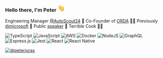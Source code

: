 ### Hello there, I'm Peter <img src="wave.gif" width="24px" alt="👋">

Engineering Manager [@AutoScout24](https://github.com/AutoScout24) 🚗 Co-Founder of [ORDA](https://www.orda-app.com) 👨‍💻 Previously
[@microsoft](https://github.com/microsoft)
📎 Public [speaker](https://www.youtube.com/watch?v=3uH90g1Q5iY) 📣 Terrible Cook 👨‍🍳

<img alt="TypeScript" src="https://img.shields.io/badge/typescript%20-%23007ACC.svg?&style=flat-square&logo=typescript&logoColor=white"/> <img alt="JavaScript" src="https://img.shields.io/badge/javascript%20-%23323330.svg?&style=flat-square&logo=javascript&logoColor=%23F7DF1E"/> <img alt="AWS" src="https://img.shields.io/badge/AWS%20-%23FF9900.svg?&style=flat-square&logo=amazon-aws&logoColor=white"/> <img alt="Docker" src="https://img.shields.io/badge/docker%20-%230db7ed.svg?&style=flat-square&logo=docker&logoColor=white"/> <img alt="NodeJS" src="https://img.shields.io/badge/node.js%20-%2343853D.svg?&style=flat-square&logo=node.js&logoColor=white"/> <img alt="GraphQL" src="https://img.shields.io/badge/-GraphQL-E10098?style=flat-square&logo=graphql"/> <img alt="Express.js" src="https://img.shields.io/badge/express.js%20-%23404d59.svg?&style=flat-square"/> <img alt="Jest" src="https://img.shields.io/badge/-jest-%23C21325?&style=flat-square&logo=jest&logoColor=white"/> <img alt="React" src="https://img.shields.io/badge/react%20-%2320232a.svg?&style=flat-square&logo=react&logoColor=%2361DAFB"/> <img alt="React Native" src="https://img.shields.io/badge/react_native%20-%2320232a.svg?&style=flat-square&logo=react&logoColor=%2361DAFB"/>

<a href="https://twitter.com/peterjuras"><img alt="@peterjuras" src="https://img.shields.io/badge/Twitter-1DA1F2?style=flat-square&logo=twitter&logoColor=white&label=@peterjuras"/></a>

